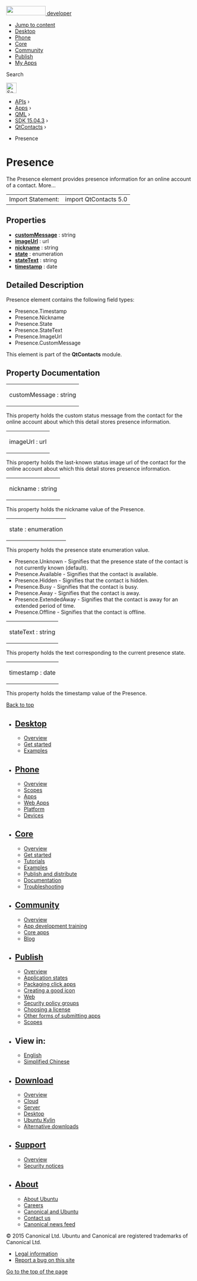 <a href="https://developer.ubuntu.com/" class="logo-ubuntu"><img src="https://developer.ubuntu.com/assets/sites/ubuntu/latest/u/img/logos/logo-ubuntu-orange.svg" width="106" height="25" /> <span>developer</span></a>

-   [Jump to content](index.html#main-content)
-   [Desktop](https://developer.ubuntu.com/en/desktop/)
-   [Phone](https://developer.ubuntu.com/en/phone/)
-   [Core](https://developer.ubuntu.com/core)
-   [Community](https://developer.ubuntu.com/en/community/)
-   [Publish](https://developer.ubuntu.com/en/publish/)
-   [My Apps](https://myapps.developer.ubuntu.com/)

Search

<img src="https://developer.ubuntu.com/assets/sites/ubuntu/latest/u/img/search-white.svg" alt="Search" height="28" />

-   [APIs](../../../../index.html) ›
-   [Apps](../../../index.html) ›
-   [QML](../../index.html) ›
-   [SDK 15.04.3](../index.html) ›
-   [QtContacts](../QtContacts/index.html) ›

<!-- -->

-   Presence

Presence
========

<span class="subtitle"></span>
The Presence element provides presence information for an online account of a contact. More...

|                   |                       |
|-------------------|-----------------------|
| Import Statement: | import QtContacts 5.0 |

<span id="properties"></span>
Properties
----------

-   ****[customMessage](index.html#customMessage-prop)**** : string
-   ****[imageUrl](index.html#imageUrl-prop)**** : url
-   ****[nickname](index.html#nickname-prop)**** : string
-   ****[state](index.html#state-prop)**** : enumeration
-   ****[stateText](index.html#stateText-prop)**** : string
-   ****[timestamp](index.html#timestamp-prop)**** : date

<span id="details"></span>
Detailed Description
--------------------

Presence element contains the following field types:

-   Presence.Timestamp
-   Presence.Nickname
-   Presence.State
-   Presence.StateText
-   Presence.ImageUrl
-   Presence.CustomMessage

This element is part of the **QtContacts** module.

Property Documentation
----------------------

<table>
<colgroup>
<col width="100%" />
</colgroup>
<tbody>
<tr class="odd">
<td><p><span id="customMessage-prop"></span><span class="name">customMessage</span> : <span class="type">string</span></p></td>
</tr>
</tbody>
</table>

This property holds the custom status message from the contact for the online account about which this detail stores presence information.

<table>
<colgroup>
<col width="100%" />
</colgroup>
<tbody>
<tr class="odd">
<td><p><span id="imageUrl-prop"></span><span class="name">imageUrl</span> : <span class="type">url</span></p></td>
</tr>
</tbody>
</table>

This property holds the last-known status image url of the contact for the online account about which this detail stores presence information.

<table>
<colgroup>
<col width="100%" />
</colgroup>
<tbody>
<tr class="odd">
<td><p><span id="nickname-prop"></span><span class="name">nickname</span> : <span class="type">string</span></p></td>
</tr>
</tbody>
</table>

This property holds the nickname value of the Presence.

<table>
<colgroup>
<col width="100%" />
</colgroup>
<tbody>
<tr class="odd">
<td><p><span id="state-prop"></span><span class="name">state</span> : <span class="type">enumeration</span></p></td>
</tr>
</tbody>
</table>

This property holds the presence state enumeration value.

-   Presence.Unknown - Signifies that the presence state of the contact is not currently known (default).
-   Presence.Available - Signifies that the contact is available.
-   Presence.Hidden - Signifies that the contact is hidden.
-   Presence.Busy - Signifies that the contact is busy.
-   Presence.Away - Signifies that the contact is away.
-   Presence.ExtendedAway - Signifies that the contact is away for an extended period of time.
-   Presence.Offline - Signifies that the contact is offline.

<table>
<colgroup>
<col width="100%" />
</colgroup>
<tbody>
<tr class="odd">
<td><p><span id="stateText-prop"></span><span class="name">stateText</span> : <span class="type">string</span></p></td>
</tr>
</tbody>
</table>

This property holds the text corresponding to the current presence state.

<table>
<colgroup>
<col width="100%" />
</colgroup>
<tbody>
<tr class="odd">
<td><p><span id="timestamp-prop"></span><span class="name">timestamp</span> : <span class="type">date</span></p></td>
</tr>
</tbody>
</table>

This property holds the timestamp value of the Presence.

[Back to top](index.html#)

-   [Desktop](https://developer.ubuntu.com/en/desktop/)
    ---------------------------------------------------

    -   [Overview](https://developer.ubuntu.com/en/desktop/)
    -   [Get started](http://snapcraft.io/?utm_source=developer.ubuntu.com&utm_medium=devportal&utm_term=snaps%20snapcraft%20desktop&utm_content=menu&utm_campaign=duc_snappers)
    -   [Examples](https://github.com/ubuntu/snappy-playpen)

-   [Phone](https://developer.ubuntu.com/en/phone/)
    -----------------------------------------------

    -   [Overview](https://developer.ubuntu.com/en/phone/)
    -   [Scopes](https://developer.ubuntu.com/en/phone/scopes/)
    -   [Apps](https://developer.ubuntu.com/en/phone/apps/)
    -   [Web Apps](https://developer.ubuntu.com/en/phone/web/)
    -   [Platform](https://developer.ubuntu.com/en/phone/platform/)
    -   [Devices](https://developer.ubuntu.com/en/phone/devices/)

-   [Core](https://developer.ubuntu.com/core)
    -----------------------------------------

    -   [Overview](https://developer.ubuntu.com/core)
    -   [Get started](https://developer.ubuntu.com/core/get-started)
    -   [Tutorials](https://developer.ubuntu.com/core/tutorials)
    -   [Examples](https://developer.ubuntu.com/core/examples)
    -   [Publish and distribute](https://developer.ubuntu.com/core/publish-and-distribute)
    -   [Documentation](https://developer.ubuntu.com/core/documentation)
    -   [Troubleshooting](https://developer.ubuntu.com/core/troubleshooting)

-   [Community](https://developer.ubuntu.com/en/community/)
    -------------------------------------------------------

    -   [Overview](https://developer.ubuntu.com/en/community/)
    -   [App development training](https://developer.ubuntu.com/en/community/training/)
    -   [Core apps](https://developer.ubuntu.com/en/community/core-apps/)
    -   [Blog](https://developer.ubuntu.com/en/community/blog/)

-   [Publish](https://developer.ubuntu.com/en/publish/)
    ---------------------------------------------------

    -   [Overview](https://developer.ubuntu.com/en/publish/)
    -   [Application states](https://developer.ubuntu.com/en/publish/application-states/)
    -   [Packaging click apps](https://developer.ubuntu.com/en/publish/packaging-click-apps/)
    -   [Creating a good icon](https://developer.ubuntu.com/en/publish/creating-a-good-icon/)
    -   [Web](https://developer.ubuntu.com/en/publish/web/)
    -   [Security policy groups](https://developer.ubuntu.com/en/publish/security-policy-groups/)
    -   [Choosing a license](https://developer.ubuntu.com/en/publish/choosing-a-license/)
    -   [Other forms of submitting apps](https://developer.ubuntu.com/en/publish/other-forms-of-submitting-apps/)
    -   [Scopes](https://developer.ubuntu.com/en/publish/scopes/)

-   View in:
    --------

    -   [English](index.html "Change to language: English")
    -   [Simplified Chinese](index.html "Change to language: Simplified Chinese")

-   [Download](http://ubuntu.com/download/)
    ---------------------------------------

    -   [Overview](http://ubuntu.com/download)
    -   [Cloud](http://ubuntu.com/download/cloud)
    -   [Server](http://ubuntu.com/download/server)
    -   [Desktop](http://ubuntu.com/download/desktop)
    -   [Ubuntu Kylin](http://ubuntu.com/download/ubuntu-kylin)
    -   [Alternative downloads](http://ubuntu.com/download/alternative-downloads)

-   [Support](http://ubuntu.com/support/)
    -------------------------------------

    -   [Overview](http://ubuntu.com/support)
    -   [Security notices](http://www.ubuntu.com/usn/)

-   [About](http://ubuntu.com/about/)
    ---------------------------------

    -   [About Ubuntu](http://ubuntu.com/about/about-ubuntu)
    -   [Careers](http://www.canonical.com/careers)
    -   [Canonical and Ubuntu](http://ubuntu.com/about/canonical-and-ubuntu)
    -   [Contact us](http://ubuntu.com/about/contact-us)
    -   [Canonical news feed](http://insights.ubuntu.com/feed/)

© 2015 Canonical Ltd. Ubuntu and Canonical are registered trademarks of Canonical Ltd.

-   [Legal information](http://www.ubuntu.com/legal)
-   [Report a bug on this site](https://bugs.launchpad.net/developer-ubuntu-com/)

<span class="accessibility-aid">[Go to the top of the page](index.html#)</span>
